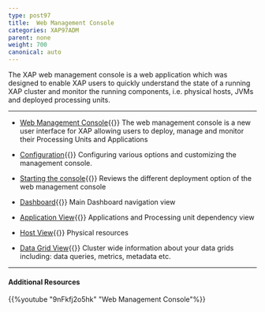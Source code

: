 ```yaml
---
type: post97
title:  Web Management Console
categories: XAP97ADM
parent: none
weight: 700
canonical: auto
---
```


The XAP web management console is a web application which was designed to enable XAP users to quickly understand the state of a running XAP cluster and monitor the running components, i.e. physical hosts, JVMs and deployed processing units.


<hr/>

- [Web Management Console](./web-management-console-console.html){{<wbr>}}
The web management console is a new user interface for XAP allowing users to deploy, manage and monitor their Processing Units and Applications

- [Configuration](./web-management-console-configuration.html){{<wbr>}}
Configuring various options and customizing the management console.

- [Starting the console](./web-management-console-starting.html){{<wbr>}}
Reviews the different deployment option of the web management console

- [Dashboard](./web-management-dashboard-view.html){{<wbr>}}
Main Dashboard navigation view

- [Application View](./web-management-application-view.html){{<wbr>}}
Applications and Processing unit dependency view

- [Host View](./web-management-hosts-view.html){{<wbr>}}
Physical resources

- [Data Grid View](./web-management-data-grid-view.html){{<wbr>}}
Cluster wide information about your data grids including: data queries, metrics, metadata etc.

<hr/>

#### Additional Resources
{{%youtube "9nFkfj2o5hk"  "Web Management Console"%}}




